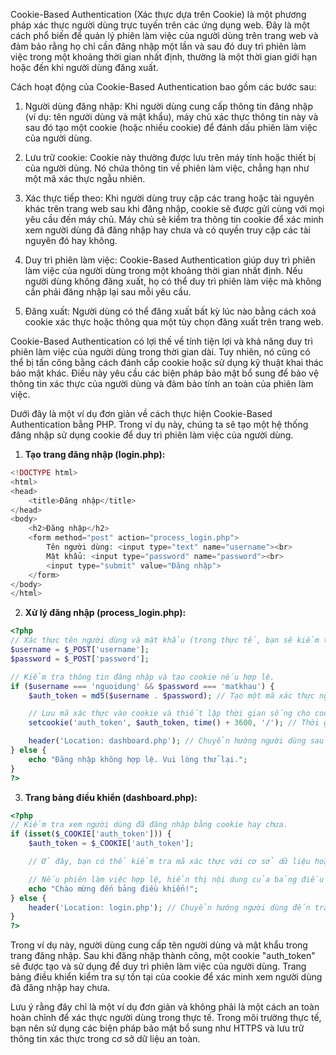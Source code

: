 Cookie-Based Authentication (Xác thực dựa trên Cookie) là một phương pháp xác thực người dùng trực tuyến trên các ứng dụng web. Đây là một cách phổ biến để quản lý phiên làm việc của người dùng trên trang web và đảm bảo rằng họ chỉ cần đăng nhập một lần và sau đó duy trì phiên làm việc trong một khoảng thời gian nhất định, thường là một thời gian giới hạn hoặc đến khi người dùng đăng xuất.

Cách hoạt động của Cookie-Based Authentication bao gồm các bước sau:

1. Người dùng đăng nhập: Khi người dùng cung cấp thông tin đăng nhập (ví dụ: tên người dùng và mật khẩu), máy chủ xác thực thông tin này và sau đó tạo một cookie (hoặc nhiều cookie) để đánh dấu phiên làm việc của người dùng.

2. Lưu trữ cookie: Cookie này thường được lưu trên máy tính hoặc thiết bị của người dùng. Nó chứa thông tin về phiên làm việc, chẳng hạn như một mã xác thực ngẫu nhiên.

3. Xác thực tiếp theo: Khi người dùng truy cập các trang hoặc tài nguyên khác trên trang web sau khi đăng nhập, cookie sẽ được gửi cùng với mọi yêu cầu đến máy chủ. Máy chủ sẽ kiểm tra thông tin cookie để xác minh xem người dùng đã đăng nhập hay chưa và có quyền truy cập các tài nguyên đó hay không.

4. Duy trì phiên làm việc: Cookie-Based Authentication giúp duy trì phiên làm việc của người dùng trong một khoảng thời gian nhất định. Nếu người dùng không đăng xuất, họ có thể duy trì phiên làm việc mà không cần phải đăng nhập lại sau mỗi yêu cầu.

5. Đăng xuất: Người dùng có thể đăng xuất bất kỳ lúc nào bằng cách xoá cookie xác thực hoặc thông qua một tùy chọn đăng xuất trên trang web.

Cookie-Based Authentication có lợi thế về tính tiện lợi và khả năng duy trì phiên làm việc của người dùng trong thời gian dài. Tuy nhiên, nó cũng có thể bị tấn công bằng cách đánh cắp cookie hoặc sử dụng kỹ thuật khai thác bảo mật khác. Điều này yêu cầu các biện pháp bảo mật bổ sung để bảo vệ thông tin xác thực của người dùng và đảm bảo tính an toàn của phiên làm việc.

Dưới đây là một ví dụ đơn giản về cách thực hiện Cookie-Based Authentication bằng PHP. Trong ví dụ này, chúng ta sẽ tạo một hệ thống đăng nhập sử dụng cookie để duy trì phiên làm việc của người dùng.

1. **Tạo trang đăng nhập (login.php):**

```php
<!DOCTYPE html>
<html>
<head>
    <title>Đăng nhập</title>
</head>
<body>
    <h2>Đăng nhập</h2>
    <form method="post" action="process_login.php">
        Tên người dùng: <input type="text" name="username"><br>
        Mật khẩu: <input type="password" name="password"><br>
        <input type="submit" value="Đăng nhập">
    </form>
</body>
</html>
```

2. **Xử lý đăng nhập (process_login.php):**

```php
<?php
// Xác thực tên người dùng và mật khẩu (trong thực tế, bạn sẽ kiểm tra cơ sở dữ liệu hoặc hệ thống xác thực khác).
$username = $_POST['username'];
$password = $_POST['password'];

// Kiểm tra thông tin đăng nhập và tạo cookie nếu hợp lệ.
if ($username === 'nguoidung' && $password === 'matkhau') {
    $auth_token = md5($username . $password); // Tạo một mã xác thực ngẫu nhiên.

    // Lưu mã xác thực vào cookie và thiết lập thời gian sống cho cookie.
    setcookie('auth_token', $auth_token, time() + 3600, '/'); // Thời gian sống: 1 giờ.

    header('Location: dashboard.php'); // Chuyển hướng người dùng sau khi đăng nhập thành công.
} else {
    echo "Đăng nhập không hợp lệ. Vui lòng thử lại.";
}
?>
```

3. **Trang bảng điều khiển (dashboard.php):**

```php
<?php
// Kiểm tra xem người dùng đã đăng nhập bằng cookie hay chưa.
if (isset($_COOKIE['auth_token'])) {
    $auth_token = $_COOKIE['auth_token'];

    // Ở đây, bạn có thể kiểm tra mã xác thực với cơ sở dữ liệu hoặc cách khác để đảm bảo tính hợp lệ của phiên làm việc.

    // Nếu phiên làm việc hợp lệ, hiển thị nội dung của bảng điều khiển.
    echo "Chào mừng đến bảng điều khiển!";
} else {
    header('Location: login.php'); // Chuyển hướng người dùng đến trang đăng nhập nếu chưa đăng nhập.
}
?>
```

Trong ví dụ này, người dùng cung cấp tên người dùng và mật khẩu trong trang đăng nhập. Sau khi đăng nhập thành công, một cookie "auth_token" sẽ được tạo và sử dụng để duy trì phiên làm việc của người dùng. Trang bảng điều khiển kiểm tra sự tồn tại của cookie để xác minh xem người dùng đã đăng nhập hay chưa.

Lưu ý rằng đây chỉ là một ví dụ đơn giản và không phải là một cách an toàn hoàn chỉnh để xác thực người dùng trong thực tế. Trong môi trường thực tế, bạn nên sử dụng các biện pháp bảo mật bổ sung như HTTPS và lưu trữ thông tin xác thực trong cơ sở dữ liệu an toàn.